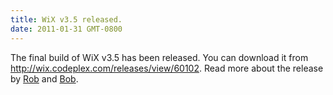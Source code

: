 ```yaml
---
title: WiX v3.5 released.
date: 2011-01-31 GMT-0800
---
```

The final build of WiX v3.5 has been released. You can download it from <a href='http://wix.codeplex.com/releases/view/60102'>http://wix.codeplex.com/releases/view/60102</a>. Read more about the release by <a href='http://robmensching.com/blog/posts/2011/1/31/WiX-v3.5-released'>Rob</a> and <a href='http://www.joyofsetup.com/2011/01/31/wix-v3-5-is-released/'>Bob</a>.
